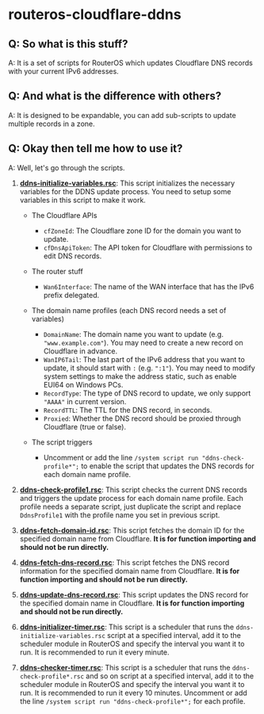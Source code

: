 # routeros-cloudflare-ddns

## Q: So what is this stuff?

A: It is a set of scripts for RouterOS which updates Cloudflare DNS records with your current IPv6 addresses.

## Q: And what is the difference with others?

A: It is designed to be expandable, you can add sub-scripts to update multiple records in a zone.

## Q: Okay then tell me how to use it?

A: Well, let's go through the scripts.

1. **[ddns-initialize-variables.rsc](./Scripts/ddns-initialize-variables.rsc)**: This script initializes the necessary variables for the DDNS update process. You need to setup some variables in this script to make it work.

    - The Cloudflare APIs

        - `cfZoneId`: The Cloudflare zone ID for the domain you want to update.
        - `cfDnsApiToken`: The API token for Cloudflare with permissions to edit DNS records.

    - The router stuff

        - `Wan6Interface`: The name of the WAN interface that has the IPv6 prefix delegated.

    - The domain name profiles (each DNS record needs a set of variables)

        - `DomainName`: The domain name you want to update (e.g. `"www.example.com"`). You may need to create a new record on Cloudflare in advance.
        - `WanIP6Tail`: The last part of the IPv6 address that you want to update, it should start with `:` (e.g. `":1"`). You may need to modify system settings to make the address static, such as enable EUI64 on Windows PCs.
        - `RecordType`: The type of DNS record to update, we only support `"AAAA"` in current version.
        - `RecordTTL`: The TTL for the DNS record, in seconds.
        - `Proxied`: Whether the DNS record should be proxied through Cloudflare (true or false).

    - The script triggers

        - Uncomment or add the line `/system script run "ddns-check-profile*";` to enable the script that updates the DNS records for each domain name profile.

2. **[ddns-check-profile1.rsc](./Scripts/ddns-check-profile1.rsc)**: This script checks the current DNS records and triggers the update process for each domain name profile. Each profile needs a separate script, just duplicate the script and replace `DdnsProfile1` with the profile name you set in previous script.

3. **[ddns-fetch-domain-id.rsc](./Scripts/ddns-fetch-domain-id.rsc)**: This script fetches the domain ID for the specified domain name from Cloudflare. **It is for function importing and should not be run directly.**

4. **[ddns-fetch-dns-record.rsc](./Scripts/ddns-fetch-dns-record.rsc)**: This script fetches the DNS record information for the specified domain name from Cloudflare. **It is for function importing and should not be run directly.**

5. **[ddns-update-dns-record.rsc](./Scripts/ddns-update-dns-record.rsc)**: This script updates the DNS record for the specified domain name in Cloudflare. **It is for function importing and should not be run directly.**

6. **[ddns-initializer-timer.rsc](./Scheduler/ddns-initializer-timer.rsc)**: This script is a scheduler that runs the `ddns-initialize-variables.rsc` script at a specified interval, add it to the scheduler module in RouterOS and specify the interval you want it to run. It is recommended to run it every minute.

7. **[ddns-checker-timer.rsc](./Scheduler/ddns-checker-timer.rsc)**: This script is a scheduler that runs the `ddns-check-profile*.rsc` and so on script at a specified interval, add it to the scheduler module in RouterOS and specify the interval you want it to run. It is recommended to run it every 10 minutes. Uncomment or add the line `/system script run "ddns-check-profile*";` for each profile.
